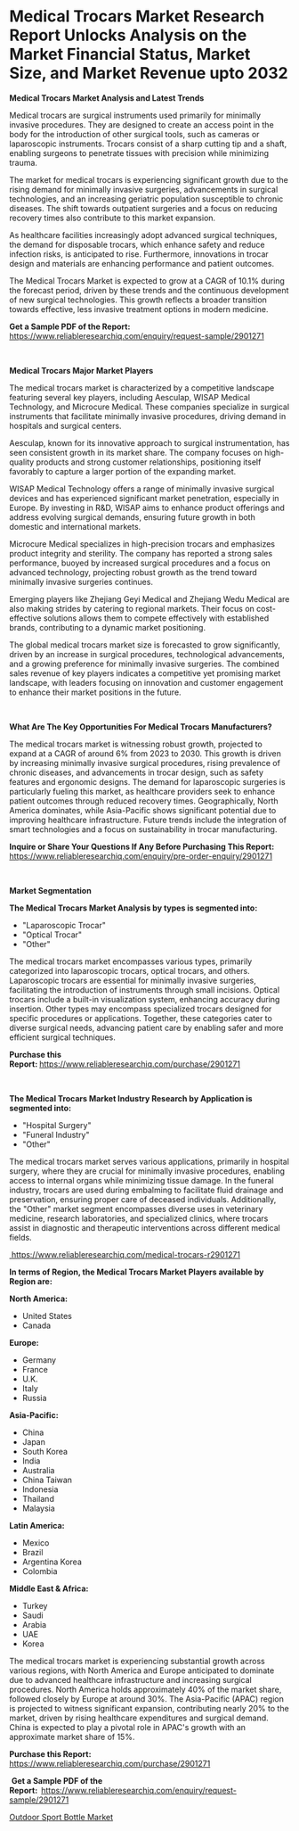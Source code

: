 <p><h1>Medical Trocars Market Research Report Unlocks Analysis on the Market Financial Status, Market Size, and Market Revenue upto 2032</h1></p><p><strong>Medical Trocars Market Analysis and Latest Trends</strong></p>
<p><p>Medical trocars are surgical instruments used primarily for minimally invasive procedures. They are designed to create an access point in the body for the introduction of other surgical tools, such as cameras or laparoscopic instruments. Trocars consist of a sharp cutting tip and a shaft, enabling surgeons to penetrate tissues with precision while minimizing trauma.</p><p>The market for medical trocars is experiencing significant growth due to the rising demand for minimally invasive surgeries, advancements in surgical technologies, and an increasing geriatric population susceptible to chronic diseases. The shift towards outpatient surgeries and a focus on reducing recovery times also contribute to this market expansion. </p><p>As healthcare facilities increasingly adopt advanced surgical techniques, the demand for disposable trocars, which enhance safety and reduce infection risks, is anticipated to rise. Furthermore, innovations in trocar design and materials are enhancing performance and patient outcomes. </p><p>The Medical Trocars Market is expected to grow at a CAGR of 10.1% during the forecast period, driven by these trends and the continuous development of new surgical technologies. This growth reflects a broader transition towards effective, less invasive treatment options in modern medicine.</p></p>
<p><strong>Get a Sample PDF of the Report:&nbsp;</strong> <a href="https://www.reliableresearchiq.com/enquiry/request-sample/2901271?utm_campaign=2463&utm_medium=2&utm_source=Github&utm_content=ia&utm_term=16032025&utm_id=medical-trocars">https://www.reliableresearchiq.com/enquiry/request-sample/2901271</a></p>
<p>&nbsp;</p>
<p><strong>Medical Trocars Major Market Players</strong></p>
<p><p>The medical trocars market is characterized by a competitive landscape featuring several key players, including Aesculap, WISAP Medical Technology, and Microcure Medical. These companies specialize in surgical instruments that facilitate minimally invasive procedures, driving demand in hospitals and surgical centers.</p><p>Aesculap, known for its innovative approach to surgical instrumentation, has seen consistent growth in its market share. The company focuses on high-quality products and strong customer relationships, positioning itself favorably to capture a larger portion of the expanding market.</p><p>WISAP Medical Technology offers a range of minimally invasive surgical devices and has experienced significant market penetration, especially in Europe. By investing in R&D, WISAP aims to enhance product offerings and address evolving surgical demands, ensuring future growth in both domestic and international markets.</p><p>Microcure Medical specializes in high-precision trocars and emphasizes product integrity and sterility. The company has reported a strong sales performance, buoyed by increased surgical procedures and a focus on advanced technology, projecting robust growth as the trend toward minimally invasive surgeries continues.</p><p>Emerging players like Zhejiang Geyi Medical and Zhejiang Wedu Medical are also making strides by catering to regional markets. Their focus on cost-effective solutions allows them to compete effectively with established brands, contributing to a dynamic market positioning.</p><p>The global medical trocars market size is forecasted to grow significantly, driven by an increase in surgical procedures, technological advancements, and a growing preference for minimally invasive surgeries. The combined sales revenue of key players indicates a competitive yet promising market landscape, with leaders focusing on innovation and customer engagement to enhance their market positions in the future.</p></p>
<p>&nbsp;</p>
<p><strong>What Are The Key Opportunities For Medical Trocars Manufacturers?</strong></p>
<p><p>The medical trocars market is witnessing robust growth, projected to expand at a CAGR of around 6% from 2023 to 2030. This growth is driven by increasing minimally invasive surgical procedures, rising prevalence of chronic diseases, and advancements in trocar design, such as safety features and ergonomic designs. The demand for laparoscopic surgeries is particularly fueling this market, as healthcare providers seek to enhance patient outcomes through reduced recovery times. Geographically, North America dominates, while Asia-Pacific shows significant potential due to improving healthcare infrastructure. Future trends include the integration of smart technologies and a focus on sustainability in trocar manufacturing.</p></p>
<p><strong>Inquire or Share Your Questions If Any Before Purchasing This Report:</strong> <a href="https://www.reliableresearchiq.com/enquiry/pre-order-enquiry/2901271?utm_campaign=2463&utm_medium=2&utm_source=Github&utm_content=ia&utm_term=16032025&utm_id=medical-trocars">https://www.reliableresearchiq.com/enquiry/pre-order-enquiry/2901271</a></p>
<p>&nbsp;</p>
<p><strong>Market Segmentation</strong></p>
<p><strong>The Medical Trocars Market Analysis by types is segmented into:</strong></p>
<p><ul><li>"Laparoscopic Trocar"</li><li>"Optical Trocar"</li><li>"Other"</li></ul></p>
<p><p>The medical trocars market encompasses various types, primarily categorized into laparoscopic trocars, optical trocars, and others. Laparoscopic trocars are essential for minimally invasive surgeries, facilitating the introduction of instruments through small incisions. Optical trocars include a built-in visualization system, enhancing accuracy during insertion. Other types may encompass specialized trocars designed for specific procedures or applications. Together, these categories cater to diverse surgical needs, advancing patient care by enabling safer and more efficient surgical techniques.</p></p>
<p><strong>Purchase this Report:&nbsp;</strong><a href="https://www.reliableresearchiq.com/purchase/2901271?utm_campaign=2463&utm_medium=2&utm_source=Github&utm_content=ia&utm_term=16032025&utm_id=medical-trocars">https://www.reliableresearchiq.com/purchase/2901271</a></p>
<p>&nbsp;</p>
<p><strong>The Medical Trocars Market Industry Research by Application is segmented into:</strong></p>
<p><ul><li>"Hospital Surgery"</li><li>"Funeral Industry"</li><li>"Other"</li></ul></p>
<p><p>The medical trocars market serves various applications, primarily in hospital surgery, where they are crucial for minimally invasive procedures, enabling access to internal organs while minimizing tissue damage. In the funeral industry, trocars are used during embalming to facilitate fluid drainage and preservation, ensuring proper care of deceased individuals. Additionally, the "Other" market segment encompasses diverse uses in veterinary medicine, research laboratories, and specialized clinics, where trocars assist in diagnostic and therapeutic interventions across different medical fields.</p></p>
<p><a href="https://www.reliableresearchiq.com/medical-trocars-r2901271?utm_campaign=2463&utm_medium=2&utm_source=Github&utm_content=ia&utm_term=16032025&utm_id=medical-trocars">&nbsp;https://www.reliableresearchiq.com/medical-trocars-r2901271</a></p>
<p><strong>In terms of Region, the Medical Trocars Market Players available by Region are:</strong></p>
<p>
    <p> <strong> North America: </strong>
        <ul>
            <li>United States</li>
            <li>Canada</li>
        </ul>
        </p> 
    <p> <strong> Europe: </strong>
        <ul>
            <li>Germany</li>
            <li>France</li>
            <li>U.K.</li>
            <li>Italy</li>
            <li>Russia</li>
        </ul>
        </p> 
    <p> <strong> Asia-Pacific: </strong>
        <ul>
            <li>China</li>
            <li>Japan</li>
            <li>South Korea</li>
            <li>India</li>
            <li>Australia</li>
            <li>China Taiwan</li>
            <li>Indonesia</li>
            <li>Thailand</li>
            <li>Malaysia</li>
        </ul>
        </p> 
    <p> <strong> Latin America: </strong>
        <ul>
            <li>Mexico</li>
            <li>Brazil</li>
            <li>Argentina Korea</li>
            <li>Colombia</li>
        </ul>
        </p> 
    <p> <strong> Middle East & Africa: </strong>
        <ul>
            <li>Turkey</li>
            <li>Saudi</li>
            <li>Arabia</li>
            <li>UAE</li>
            <li>Korea</li>
        </ul>
    </p>
    </p>
<p><p>The medical trocars market is experiencing substantial growth across various regions, with North America and Europe anticipated to dominate due to advanced healthcare infrastructure and increasing surgical procedures. North America holds approximately 40% of the market share, followed closely by Europe at around 30%. The Asia-Pacific (APAC) region is projected to witness significant expansion, contributing nearly 20% to the market, driven by rising healthcare expenditures and surgical demand. China is expected to play a pivotal role in APAC's growth with an approximate market share of 15%.</p></p>
<p><strong>Purchase this Report: </strong><a href="https://www.reliableresearchiq.com/purchase/2901271?utm_campaign=2463&utm_medium=2&utm_source=Github&utm_content=ia&utm_term=16032025&utm_id=medical-trocars">https://www.reliableresearchiq.com/purchase/2901271</a></p>
<p>&nbsp;<strong>Get a Sample PDF of the Report:&nbsp;&nbsp;</strong><a href="https://www.reliableresearchiq.com/enquiry/request-sample/2901271?utm_campaign=2463&utm_medium=2&utm_source=Github&utm_content=ia&utm_term=16032025&utm_id=medical-trocars">https://www.reliableresearchiq.com/enquiry/request-sample/2901271</a></p>
<p><strong></strong></p>
<p><p><a href="https://github.com/NargisHussain75/Market-Research-Report-List-1/blob/main/outdoor-sport-bottle-market.md?utm_campaign=2463&utm_medium=2&utm_source=Github&utm_content=ia&utm_term=16032025&utm_id=medical-trocars">Outdoor Sport Bottle Market</a></p></p>